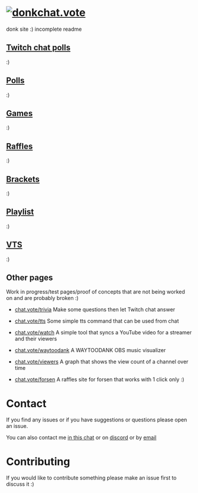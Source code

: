 # [![donk](https://github.com/badoge/chat.vote/assets/18620902/faa369be-7f07-40bb-8b62-d7081270aba5)chat.vote](https://chat.vote)


donk site :) incomplete readme

## [Twitch chat polls](https://chat.vote/)
:)

## [Polls](https://chat.vote/polls)
:)

## [Games](https://chat.vote/games)
:)

## [Raffles](https://chat.vote/raffles)
:)

## [Brackets](https://chat.vote/brackets)
:)

## [Playlist](https://chat.vote/playlist)
:)


## [VTS](https://chat.vote/vts)
:)

## Other pages
Work in progress/test pages/proof of concepts that are not being worked on and are probably broken :)

- [chat.vote/trivia](https://chat.vote/trivia) Make some questions then let Twitch chat answer

- [chat.vote/tts](https://chat.vote/tts) Some simple tts command that can be used from chat

- [chat.vote/watch](https://chat.vote/watch) A simple tool that syncs a YouTube video for a streamer and their viewers

- [chat.vote/waytoodank](https://chat.vote/waytoodank) A WAYTOODANK OBS music visualizer

- [chat.vote/viewers](https://chat.vote/viewers) A graph that shows the view count of a channel over time

- [chat.vote/forsen](https://chat.vote/forsen) A raffles site for forsen that works with 1 click only :)


# Contact
If you find any issues or if you have suggestions or questions please open an issue.

You can also contact me [in this chat](https://www.twitch.tv/popout/badoge/chat?popout=) or on [discord](https://discord.gg/eF54kvd) or by [email](mailto:contact@chat.vote)

# Contributing
If you would like to contribute something please make an issue first to discuss it :)

